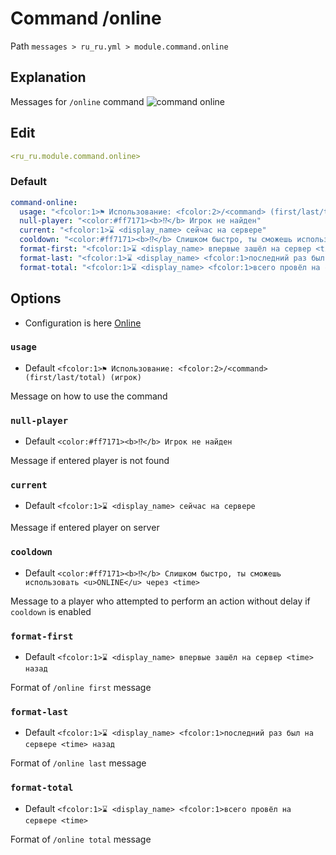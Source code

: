 # Command /online
Path `messages > ru_ru.yml > module.command.online`

## Explanation
Messages for `/online` command
![command online](/commandonline.png)

## Edit
```yaml
<ru_ru.module.command.online>
```

### Default
```yaml
command-online:
  usage: "<fcolor:1>⚑ Использование: <fcolor:2>/<command> (first/last/total) (игрок)"
  null-player: "<color:#ff7171><b>⁉</b> Игрок не найден"
  current: "<fcolor:1>⌛ <display_name> сейчас на сервере"
  cooldown: "<color:#ff7171><b>⁉</b> Слишком быстро, ты сможешь использовать <u>ONLINE</u> через <time>"
  format-first: "<fcolor:1>⌛ <display_name> впервые зашёл на сервер <time> назад"
  format-last: "<fcolor:1>⌛ <display_name> <fcolor:1>последний раз был на сервере <time> назад"
  format-total: "<fcolor:1>⌛ <display_name> <fcolor:1>всего провёл на сервере <time>"
```

## Options

- Configuration is here [Online](/en/config/module/command/command-online/)

### `usage`
- Default `<fcolor:1>⚑ Использование: <fcolor:2>/<command> (first/last/total) (игрок)`

Message on how to use the command

### `null-player`
- Default `<color:#ff7171><b>⁉</b> Игрок не найден`

Message if entered player is not found

### `current`
- Default `<fcolor:1>⌛ <display_name> сейчас на сервере`

Message if entered player on server

### `cooldown`
- Default `<color:#ff7171><b>⁉</b> Слишком быстро, ты сможешь использовать <u>ONLINE</u> через <time>`

Message to a player who attempted to perform an action without delay if `cooldown` is enabled

### `format-first`
- Default `<fcolor:1>⌛ <display_name> впервые зашёл на сервер <time> назад`

Format of `/online first` message

### `format-last`
- Default `<fcolor:1>⌛ <display_name> <fcolor:1>последний раз был на сервере <time> назад`

Format of `/online last` message

### `format-total`
- Default `<fcolor:1>⌛ <display_name> <fcolor:1>всего провёл на сервере <time>`

Format of `/online total` message

